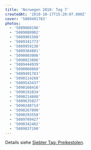 ```yaml
---
title: 'Norwegen 2010: Tag 7'
createdAt: '2010-10-17T15:20:07.000Z'
cover: '5089491783'
photos:
  - '5089860196'
  - '5089880902'
  - '5089901508'
  - '5089341773'
  - '5089959136'
  - '5089384881'
  - '5090003006'
  - '5090023896'
  - '5089444939'
  - '5090060860'
  - '5089491783'
  - '5090114268'
  - '5089543437'
  - '5090168416'
  - '5090191034'
  - '5090214608'
  - '5089635827'
  - '5090248714'
  - '5090267890'
  - '5090293558'
  - '5089709427'
  - '5090342482'
  - '5089837190'
---
```


Details siehe [Siebter Tag: Preikestolen](http://m.tacker.org/blog/2500.siebter-tag-preikestolen.html).